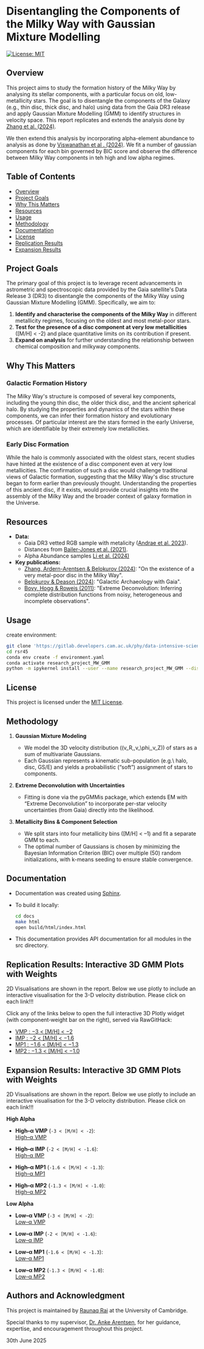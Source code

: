 # Disentangling the Components of the Milky Way with Gaussian Mixture Modelling

[![License: MIT](https://img.shields.io/badge/License-MIT-blue.svg)](https://opensource.org/licenses/MIT)


## Overview
This project aims to study the formation history of the Milky Way by analysing its stellar components, with a particular focus on old, low-metallicity stars. The goal is to disentangle the components of the Galaxy (e.g., thin disc, thick disc, and halo) using data from the Gaia DR3 release and apply Gaussian Mixture Modelling (GMM) to identify structures in velocity space. This report replicates and extends the analysis done by [Zhang et al. (2024)](https://arxiv.org/pdf/2311.09294).

We then extend this analysis by incorporating alpha-element abundance to analysis as done by [Viswanathan et al . (2024)](https://arxiv.org/abs/2411.12165). We fit a number of gaussian components for each bin governed by BIC score and observe the difference between Milky Way components in teh high and low alpha regimes.


## Table of Contents
- [Overview](#overview)
- [Project&nbsp;Goals](#project-goals)
- [Why&nbsp;This&nbsp;Matters](#why-this-matters)
- [Resources](#resources)
- [Usage](#usage)
- [Methodology](#methodology)
- [Documentation](#documentation)
- [License](#license)
- [Replication&nbsp;Results](#replication-results-interactive-3d-gmm-plots-with-weights)
- [Expansion&nbsp;Results](#expansion-results-interactive-3d-gmm-plots-with-weights)

## Project Goals

The primary goal of this project is to leverage recent advancements in astrometric and spectroscopic data provided by the Gaia satellite's Data Release 3 (DR3) to disentangle the components of the Milky Way using Gaussian Mixture Modelling (GMM). Specifically, we aim to:

1. **Identify and characterise the components of the Milky Way** in different metallicity regimes, focusing on the oldest and most metal-poor stars.
2. **Test for the presence of a disc component at very low metallicities** ([M/H] < -2) and place quantitative limits on its contribution if present.
3. **Expand on analysis** for further understanding the relationship between chemical composition and milkyway components.

## Why This Matters

### Galactic Formation History
The Milky Way's structure is composed of several key components, including the young thin disc, the older thick disc, and the ancient spherical halo. By studying the properties and dynamics of the stars within these components, we can infer their formation history and evolutionary processes. Of particular interest are the stars formed in the early Universe, which are identifiable by their extremely low metallicities. 

### Early Disc Formation
While the halo is commonly associated with the oldest stars, recent studies have hinted at the existence of a disc component even at very low metallicities. The confirmation of such a disc would challenge traditional views of Galactic formation, suggesting that the Milky Way's disc structure began to form earlier than previously thought. Understanding the properties of this ancient disc, if it exists, would provide crucial insights into the assembly of the Milky Way and the broader context of galaxy formation in the Universe.

## Resources

- **Data:**
  - Gaia DR3 vetted RGB sample with metalicity ([Andrae et al. 2023](https://zenodo.org/records/7945154)).
  - Distances from [Bailer-Jones et al. (2021)](https://ui.adsabs.harvard.edu/abs/2021AJ....161..147B/abstract).
  - Alpha Abundance samples [Li et al. (2024)](https://arxiv.org/abs/2309.14294)
- **Key publications:**
  - [Zhang, Ardern-Arentsen & Belokurov (2024)](https://arxiv.org/pdf/2311.09294): "On the existence of a very metal-poor disc in the Milky Way".
  - [Belokurov & Deason (2024)](https://arxiv.org/pdf/2402.12443): "Galactic Archaeology with Gaia".
  - [Bovy, Hogg & Roweis (2011)](https://projecteuclid.org/journals/annals-of-applied-statistics/volume-5/issue-2B/Extreme-deconvolution--Inferring-complete-distribution-functions-from-noisy-heterogeneous/10.1214/10-AOAS439.full): "Extreme Deconvolution: Inferring complete distribution functions from noisy, heterogeneous and incomplete observations".

## Usage

create environment:

```bash
git clone 'https://gitlab.developers.cam.ac.uk/phy/data-intensive-science-mphil/assessments/projects/rsr45.git'
cd rsr45
conda env create -f environment.yaml
conda activate research_project_MW_GMM
python -m ipykernel install --user --name research_project_MW_GMM --display-name "research_project_MW_GMM"
```

## License

This project is licensed under the [MIT License](https://opensource.org/licenses/MIT).


## Methodology

1. **Gaussian Mixture Modeling**  
   - We model the 3D velocity distribution \((v_R,\,v_\phi,\,v_Z)\) of stars as a sum of multivariate Gaussians.  
   - Each Gaussian represents a kinematic sub-population (e.g.\ halo, disc, GS/E) and yields a probabilistic (“soft”) assignment of stars to components.  

2. **Extreme Deconvolution with Uncertainties**  
   - Fitting is done via the pyGMMis package, which extends EM with “Extreme Deconvolution” to incorporate per-star velocity uncertainties (from Gaia) directly into the likelihood.  

3. **Metallicity Bins & Component Selection**  
   - We split stars into four metallicity bins ([M/H] < –1) and fit a separate GMM to each.  
   - The optimal number of Gaussians is chosen by minimizing the Bayesian Information Criterion (BIC) over multiple (50) random initializations, with k-means seeding to ensure stable convergence.  

## Documentation

- Documentation was created using [Sphinx](https://www.sphinx-doc.org/).
- To build it locally:

  ```bash
  cd docs
  make html
  open build/html/index.html 
  ```

- This documentation provides API documentation for all modules in the src directory.

## Replication Results: Interactive 3D GMM Plots with Weights

2D Visualisations are shown in the report. Below we use plotly to include an interactive visualisation for the 3-D velocity distribution. Please click on each link!!!

Click any of the links below to open the full interactive 3D Plotly widget (with component‐weight bar on the right), served via RawGitHack:

- [VMP : −3 < [M/H] < −2](https://raw.githack.com/raunaq-rai/Disentangling-the-Milky-Way-using-GMM/main/figures/VMP__-3%5BM_H%5D-2.html)  
- [IMP : −2 < [M/H] < −1.6](https://raw.githack.com/raunaq-rai/Disentangling-the-Milky-Way-using-GMM/main/figures/IMP__-2%5BM_H%5D-1.6.html)  
- [MP1 : −1.6 < [M/H] < −1.3](https://raw.githack.com/raunaq-rai/Disentangling-the-Milky-Way-using-GMM/main/figures/MP1__-1.6%5BM_H%5D-1.3.html)  
- [MP2 : −1.3 < [M/H] < −1.0](https://raw.githack.com/raunaq-rai/Disentangling-the-Milky-Way-using-GMM/main/figures/MP2__-1.3%5BM_H%5D-1.0.html)  

## Expansion Results: Interactive 3D GMM Plots with Weights

2D Visualisations are shown in the report. Below we use plotly to include an interactive visualisation for the 3-D velocity distribution. Please click on each link!!!

**High Alpha**

- **High–α VMP** (`-3 < [M/H] < -2`):  
  [High–α VMP](https://raw.githack.com/raunaq-rai/Disentangling-the-Milky-Way-using-GMM/main/figures/VMP_high___-3[M_H]-2.html)

- **High–α IMP** (`-2 < [M/H] < -1.6`):  
  [High–α IMP](https://raw.githack.com/raunaq-rai/Disentangling-the-Milky-Way-using-GMM/main/figures/IMP_high___-2[M_H]-1.6.html)

- **High–α MP1** (`-1.6 < [M/H] < -1.3`):  
  [High–α MP1](https://raw.githack.com/raunaq-rai/Disentangling-the-Milky-Way-using-GMM/main/figures/MP1_high___-1.6[M_H]-1.3.html)

- **High–α MP2** (`-1.3 < [M/H] < -1.0`):  
  [High–α MP2](https://raw.githack.com/raunaq-rai/Disentangling-the-Milky-Way-using-GMM/main/figures/MP2_high___-1.3[M_H]-1.0.html)


**Low Alpha**

- **Low–α VMP** (`-3 < [M/H] < -2`):  
  [Low–α VMP](https://raw.githack.com/raunaq-rai/Disentangling-the-Milky-Way-using-GMM/main/figures/VMP_low____-3[M_H]-2.html)

- **Low–α IMP** (`-2 < [M/H] < -1.6`):  
  [Low–α IMP](https://raw.githack.com/raunaq-rai/Disentangling-the-Milky-Way-using-GMM/main/figures/IMP_low____-2[M_H]-1.6.html)

- **Low–α MP1** (`-1.6 < [M/H] < -1.3`):  
  [Low–α MP1](https://raw.githack.com/raunaq-rai/Disentangling-the-Milky-Way-using-GMM/main/figures/MP1_low____-1.6[M_H]-1.3.html)

- **Low–α MP2** (`-1.3 < [M/H] < -1.0`):  
  [Low–α MP2](https://raw.githack.com/raunaq-rai/Disentangling-the-Milky-Way-using-GMM/main/figures/MP2_low____-1.3[M_H]-1.0.html)


## Authors and Acknowledgment
This project is maintained by [Raunaq Rai](https://www.linkedin.com/in/raunaq-rai/) at the University of Cambridge.

Special thanks to my supervisor, [Dr. Anke Arentsen](https://www.ast.cam.ac.uk/people/anke.ardern-arentsen), for her guidance, expertise, and encouragement throughout this project.


30th June 2025
